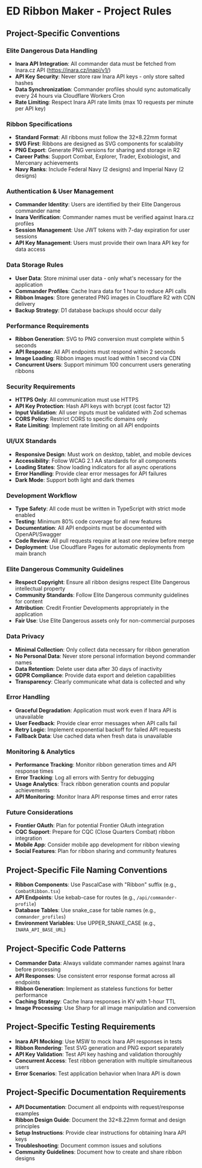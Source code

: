 # ED Ribbon Maker - Project Rules

## Project-Specific Conventions

### Elite Dangerous Data Handling

- **Inara API Integration**: All commander data must be fetched from Inara.cz API (https://inara.cz/inapi/v1/)
- **API Key Security**: Never store raw Inara API keys - only store salted hashes
- **Data Synchronization**: Commander profiles should sync automatically every 24 hours via Cloudflare Workers Cron
- **Rate Limiting**: Respect Inara API rate limits (max 10 requests per minute per API key)

### Ribbon Specifications

- **Standard Format**: All ribbons must follow the 32×8.22mm format
- **SVG First**: Ribbons are designed as SVG components for scalability
- **PNG Export**: Generate PNG versions for sharing and storage in R2
- **Career Paths**: Support Combat, Explorer, Trader, Exobiologist, and Mercenary achievements
- **Navy Ranks**: Include Federal Navy (2 designs) and Imperial Navy (2 designs)

### Authentication & User Management

- **Commander Identity**: Users are identified by their Elite Dangerous commander name
- **Inara Verification**: Commander names must be verified against Inara.cz profiles
- **Session Management**: Use JWT tokens with 7-day expiration for user sessions
- **API Key Management**: Users must provide their own Inara API key for data access

### Data Storage Rules

- **User Data**: Store minimal user data - only what's necessary for the application
- **Commander Profiles**: Cache Inara data for 1 hour to reduce API calls
- **Ribbon Images**: Store generated PNG images in Cloudflare R2 with CDN delivery
- **Backup Strategy**: D1 database backups should occur daily

### Performance Requirements

- **Ribbon Generation**: SVG to PNG conversion must complete within 5 seconds
- **API Response**: All API endpoints must respond within 2 seconds
- **Image Loading**: Ribbon images must load within 1 second via CDN
- **Concurrent Users**: Support minimum 100 concurrent users generating ribbons

### Security Requirements

- **HTTPS Only**: All communication must use HTTPS
- **API Key Protection**: Hash API keys with bcrypt (cost factor 12)
- **Input Validation**: All user inputs must be validated with Zod schemas
- **CORS Policy**: Restrict CORS to specific domains only
- **Rate Limiting**: Implement rate limiting on all API endpoints

### UI/UX Standards

- **Responsive Design**: Must work on desktop, tablet, and mobile devices
- **Accessibility**: Follow WCAG 2.1 AA standards for all components
- **Loading States**: Show loading indicators for all async operations
- **Error Handling**: Provide clear error messages for API failures
- **Dark Mode**: Support both light and dark themes

### Development Workflow

- **Type Safety**: All code must be written in TypeScript with strict mode enabled
- **Testing**: Minimum 80% code coverage for all new features
- **Documentation**: All API endpoints must be documented with OpenAPI/Swagger
- **Code Review**: All pull requests require at least one review before merge
- **Deployment**: Use Cloudflare Pages for automatic deployments from main branch

### Elite Dangerous Community Guidelines

- **Respect Copyright**: Ensure all ribbon designs respect Elite Dangerous intellectual property
- **Community Standards**: Follow Elite Dangerous community guidelines for content
- **Attribution**: Credit Frontier Developments appropriately in the application
- **Fair Use**: Use Elite Dangerous assets only for non-commercial purposes

### Data Privacy

- **Minimal Collection**: Only collect data necessary for ribbon generation
- **No Personal Data**: Never store personal information beyond commander names
- **Data Retention**: Delete user data after 30 days of inactivity
- **GDPR Compliance**: Provide data export and deletion capabilities
- **Transparency**: Clearly communicate what data is collected and why

### Error Handling

- **Graceful Degradation**: Application must work even if Inara API is unavailable
- **User Feedback**: Provide clear error messages when API calls fail
- **Retry Logic**: Implement exponential backoff for failed API requests
- **Fallback Data**: Use cached data when fresh data is unavailable

### Monitoring & Analytics

- **Performance Tracking**: Monitor ribbon generation times and API response times
- **Error Tracking**: Log all errors with Sentry for debugging
- **Usage Analytics**: Track ribbon generation counts and popular achievements
- **API Monitoring**: Monitor Inara API response times and error rates

### Future Considerations

- **Frontier OAuth**: Plan for potential Frontier OAuth integration
- **CQC Support**: Prepare for CQC (Close Quarters Combat) ribbon integration
- **Mobile App**: Consider mobile app development for ribbon viewing
- **Social Features**: Plan for ribbon sharing and community features

## Project-Specific File Naming Conventions

- **Ribbon Components**: Use PascalCase with "Ribbon" suffix (e.g., `CombatRibbon.tsx`)
- **API Endpoints**: Use kebab-case for routes (e.g., `/api/commander-profile`)
- **Database Tables**: Use snake_case for table names (e.g., `commander_profiles`)
- **Environment Variables**: Use UPPER_SNAKE_CASE (e.g., `INARA_API_BASE_URL`)

## Project-Specific Code Patterns

- **Commander Data**: Always validate commander names against Inara before processing
- **API Responses**: Use consistent error response format across all endpoints
- **Ribbon Generation**: Implement as stateless functions for better performance
- **Caching Strategy**: Cache Inara responses in KV with 1-hour TTL
- **Image Processing**: Use Sharp for all image manipulation and conversion

## Project-Specific Testing Requirements

- **Inara API Mocking**: Use MSW to mock Inara API responses in tests
- **Ribbon Rendering**: Test SVG generation and PNG export separately
- **API Key Validation**: Test API key hashing and validation thoroughly
- **Concurrent Access**: Test ribbon generation with multiple simultaneous users
- **Error Scenarios**: Test application behavior when Inara API is down

## Project-Specific Documentation Requirements

- **API Documentation**: Document all endpoints with request/response examples
- **Ribbon Design Guide**: Document the 32×8.22mm format and design principles
- **Setup Instructions**: Provide clear instructions for obtaining Inara API keys
- **Troubleshooting**: Document common issues and solutions
- **Community Guidelines**: Document how to create and share ribbon designs

